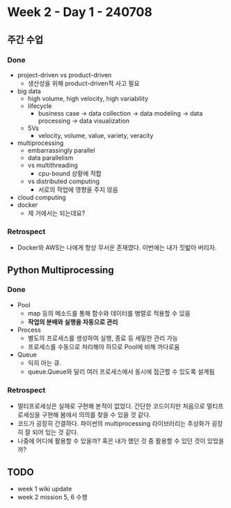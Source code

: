 # Week 2 - Day 1 - 240708

## 주간 수업
### Done
- project-driven vs product-driven
    - 생산성을 위해 product-driven적 사고 필요
- big data
    - high volume, high velocity, high variability
    - lifecycle
        - business case -> data collection -> data modeling -> data processing -> data visualization
    - 5Vs
        - velocity, volume, value, variety, veracity
- multiprocessing
    - embarrassingly parallel
    - data parallelism
    - vs multithreading
        - cpu-bound 상황에 적합
    - vs distributed computing
        - 서로의 작업에 영향을 주지 않음
- cloud computing
- docker
    - 제 거에서는 되는데요?

### Retrospect
- Docker와 AWS는 나에게 항상 무서운 존재였다. 이번에는 내가 짓밟아 버리자.


## Python Multiprocessing
### Done
- Pool
    - map 등의 메소드를 통해 함수와 데이터를 병렬로 적용할 수 있음
    - **작업의 분배와 실행을 자동으로 관리**
- Process
    - 별도의 프로세스를 생성하여 실행, 종료 등 세밀한 관리 가능
    - 프로세스를 수동으로 처리해야 하므로 Pool에 비해 까다로움
- Queue
    - 익히 아는 큐.
    - queue.Queue와 달리 여러 프로세스에서 동시에 접근할 수 있도록 설계됨

### Retrospect
- 멀티프로세싱은 실제로 구현해 본적이 없었다. 간단한 코드이지만 처음으로 멀티프로세싱을 구현해 봄에서 의의를 찾을 수 있을 것 같다.
- 코드가 굉장히 간결하다. 파이썬의 multiprocessing 라이브러리는 추상화가 굉장히 잘 되어 있는 것 같다.
- 나중에 어디에 활용할 수 있을까? 혹은 내가 했던 것 중 활용할 수 있던 것이 있었을까?

## TODO
- week 1 wiki update
- week 2 mission 5, 6 수행